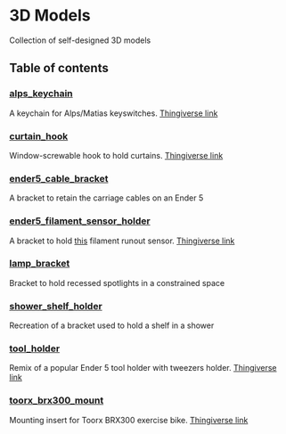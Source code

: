 # 3D Models
Collection of self-designed 3D models

## Table of contents
### [alps_keychain](/alps_keychain)
A keychain for Alps/Matias keyswitches. [Thingiverse link](https://www.thingiverse.com/thing:4214306)
### [curtain_hook](/curtain_hook)
Window-screwable hook to hold curtains. [Thingiverse link](https://www.thingiverse.com/thing:4222626)
### [ender5_cable_bracket](/ender5_cable_bracket)
A bracket to retain the carriage cables on an Ender 5
### [ender5_filament_sensor_holder](/ender5_filament_sensor_holder)
A bracket to hold [this](https://www.thingiverse.com/thing:3063430) filament runout sensor. [Thingiverse link](https://www.thingiverse.com/thing:4251291)
### [lamp_bracket](/lamp_bracket)
Bracket to hold recessed spotlights in a constrained space
### [shower_shelf_holder](/shower_shelf_holder)
Recreation of a bracket used to hold a shelf in a shower
### [tool_holder](/tool_holder)
Remix of a popular Ender 5 tool holder with tweezers holder. [Thingiverse link](https://www.thingiverse.com/thing:4222592)
### [toorx_brx300_mount](/toorx_brx300_mount)
Mounting insert for Toorx BRX300 exercise bike. [Thingiverse link](https://www.thingiverse.com/thing:4236508)
